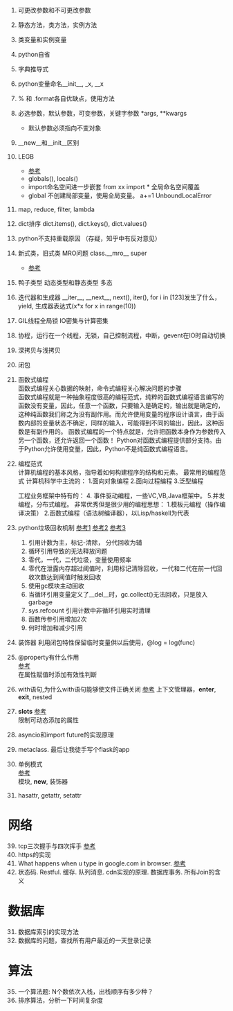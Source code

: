 1. 可更改参数和不可更改参数    
2. 静态方法，类方法，实例方法
3. 类变量和实例变量
4. python自省
5. 字典推导式
6. python变量命名__init__, _x, __x
7. % 和 .format各自优缺点，使用方法
8. 必选参数，默认参数，可变参数，关键字参数 *args, **kwargs
    * 默认参数必须指向不变对象
9. __new__和__init__区别
10. LEGB 
    * [参考](https://www.cnblogs.com/GuoYaxiang/p/6405814.html) 
    * globals(), locals()  
    * import命名空间进一步嵌套  from xx import * 全局命名空间覆盖  
    * global 不创建局部变量，使用全局变量。 a+=1 UnboundLocalError
11. map, reduce, filter, lambda
12. dict排序 dict.items(), dict.keys(), dict.values()
13. python不支持重载原因  （存疑，知乎中有反对意见）
14. 新式类，旧式类 MRO问题 class.\_\_mro\_\_  super
    * [参考](http://python.jobbole.com/86787/)
15. 鸭子类型 动态类型和静态类型 多态  
16. 迭代器和生成器  \_\_iter\_\_, \_\_next\_\_, next(), iter(), for i in \[123\]发生了什么，yield, 生成器表达式(x*x for x in range(10))
17. GIL线程全局锁 IO密集与计算密集  
18. 协程，运行在一个线程，无锁，自己控制流程，中断，gevent在IO时自动切换  
19. 深拷贝与浅拷贝  
20. 闭包  
21. 函数式编程  
    函数式编程关心数据的映射，命令式编程关心解决问题的步骤  
    函数式编程就是一种抽象程度很高的编程范式，纯粹的函数式编程语言编写的函数没有变量，因此，任意一个函数，只要输入是确定的，输出就是确定的，这种纯函数我们称之为没有副作用。而允许使用变量的程序设计语言，由于函数内部的变量状态不确定，同样的输入，可能得到不同的输出，因此，这种函数是有副作用的。
    函数式编程的一个特点就是，允许把函数本身作为参数传入另一个函数，还允许返回一个函数！
    Python对函数式编程提供部分支持。由于Python允许使用变量，因此，Python不是纯函数式编程语言。  
22. 编程范式  
    计算机编程的基本风格，指导着如何构建程序的结构和元素。
    最常用的编程范式
    计算机科学中主流的：
    1.面向对象编程
    2.面向过程编程
    3.泛型编程

    工程业务框架中特有的：
    4. 事件驱动编程，一些VC,VB,Java框架中。
    5.并发编程，分布式编程。 
    非常优秀但是很少用的编程思想：
    1.模板元编程（操作编译决策）
    2.函数式编程（语法树编译器），以Lisp/haskell为代表  
23. python垃圾回收机制 
    [参考1](https://www.cnblogs.com/pinganzi/p/6646742.html)
    [参考2](http://python.jobbole.com/87064/) 
    [参考3](https://blog.csdn.net/ialexanderi/article/details/65035857)
    1. 引用计数为主，标记-清除， 分代回收为辅 
    2. 循环引用导致的无法释放问题
    3. 零代，一代，二代垃圾，变量使用频率 
    4. 零代在泄露内存超过阈值时，利用标记清除回收，一代和二代在前一代回收次数达到阈值时触发回收  
    5. 使用gc模块主动回收  
    6. 当循环引用变量定义了__del__时，gc.collect()无法回收，只是放入garbage 
    7. sys.refcount  引用计数中非循环引用实时清理  
    8. 函数传参引用增加2次 
    9. 何时增加和减少引用   
24. 装饰器
    利用闭包特性保留临时变量供以后使用，@log  = log(func)
25. @property有什么作用  
    [参考](https://www.liaoxuefeng.com/wiki/001374738125095c955c1e6d8bb493182103fac9270762a000/001386820062641f3bcc60a4b164f8d91df476445697b9e000)   
    在属性赋值时添加有效性判断
26. with语句,为什么with语句能够使文件正确关闭
    [参考](https://www.ibm.com/developerworks/cn/opensource/os-cn-pythonwith/)
    上下文管理器，__enter__, __exit__, nested  
27. __slots__
    [参考](https://www.liaoxuefeng.com/wiki/001374738125095c955c1e6d8bb493182103fac9270762a000/0013868200605560b1bd3c660bf494282ede59fee17e781000)  
    限制可动态添加的属性

33. asyncio和import future的实现原理
34. metaclass. 最后让我徒手写个flask的app

37. 单例模式   
    [参考](http://python.jobbole.com/87294/)     
    模块, __new__, 装饰器  
38. hasattr, getattr, setattr

    
# 网络
39. tcp三次握手与四次挥手
    [参考](https://blog.csdn.net/qq_18425655/article/details/52163228)  
29. https的实现  
28. What happens when u type in google.com in browser.
    [参考](https://www.zhihu.com/question/20513729)
30. 状态码. Restful. 缓存. 队列消息. cdn实现的原理. 数据库事务. 所有Join的含义



# 数据库
31. 数据库索引的实现方法    
36. 数据库的问题，查找所有用户最近的一天登录记录

# 算法
35. 一个算法题: N个数依次入栈，出栈顺序有多少种？
32. 排序算法，分析一下时间复杂度 